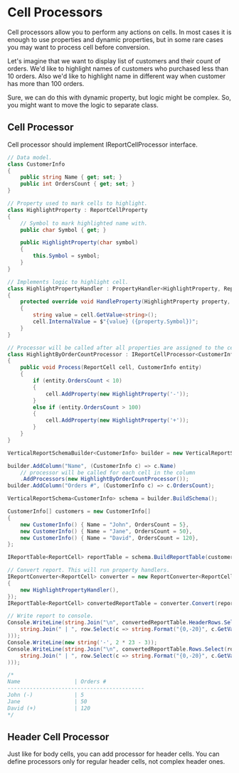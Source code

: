 # Cell Processors

Cell processors allow you to perform any actions on cells. In most cases it is enough to use properties and dynamic properties, but in some rare cases you may want to process cell before conversion.

Let's imagine that we want to display list of customers and their count of orders. We'd like to highlight names of customers who purchased less than 10 orders. Also we'd like to highlight name in different way when customer has more than 100 orders.

Sure, we can do this with dynamic property, but logic might be complex. So, you might want to move the logic to separate class.

## Cell Processor

Cell processor should implement IReportCellProcessor interface.

```c#
// Data model.
class CustomerInfo
{
    public string Name { get; set; }
    public int OrdersCount { get; set; }
}

// Property used to mark cells to highlight.
class HighlightProperty : ReportCellProperty
{
    // Symbol to mark highlighted name with.
    public char Symbol { get; }

    public HighlightProperty(char symbol)
    {
        this.Symbol = symbol;
    }
}

// Implements logic to highlight cell.
class HighlightPropertyHandler : PropertyHandler<HighlightProperty, ReportCell>
{
    protected override void HandleProperty(HighlightProperty property, ReportCell cell)
    {
        string value = cell.GetValue<string>();
        cell.InternalValue = $"{value} ({property.Symbol})";
    }
}

// Processor will be called after all properties are assigned to the cell.
class HighlightByOrderCountProcessor : IReportCellProcessor<CustomerInfo>
{
    public void Process(ReportCell cell, CustomerInfo entity)
    {
        if (entity.OrdersCount < 10)
        {
            cell.AddProperty(new HighlightProperty('-'));
        }
        else if (entity.OrdersCount > 100)
        {
            cell.AddProperty(new HighlightProperty('+'));
        }
    }
}

VerticalReportSchemaBuilder<CustomerInfo> builder = new VerticalReportSchemaBuilder<CustomerInfo>();

builder.AddColumn("Name", (CustomerInfo c) => c.Name)
    // processor will be called for each cell in the column
    .AddProcessors(new HighlightByOrderCountProcessor());
builder.AddColumn("Orders #", (CustomerInfo c) => c.OrdersCount);

VerticalReportSchema<CustomerInfo> schema = builder.BuildSchema();

CustomerInfo[] customers = new CustomerInfo[]
{
    new CustomerInfo() { Name = "John", OrdersCount = 5},
    new CustomerInfo() { Name = "Jane", OrdersCount = 50},
    new CustomerInfo() { Name = "David", OrdersCount = 120},
};

IReportTable<ReportCell> reportTable = schema.BuildReportTable(customers);

// Convert report. This will run property handlers.
IReportConverter<ReportCell> converter = new ReportConverter<ReportCell>(new []
{
    new HighlightPropertyHandler(),
});
IReportTable<ReportCell> convertedReportTable = converter.Convert(reportTable);

// Write report to console.
Console.WriteLine(string.Join("\n", convertedReportTable.HeaderRows.Select(row =>
    string.Join(" | ", row.Select(c => string.Format("{0,-20}", c.GetValue<string>())))
)));
Console.WriteLine(new string('-', 2 * 23 - 3));
Console.WriteLine(string.Join("\n", convertedReportTable.Rows.Select(row =>
    string.Join(" | ", row.Select(c => string.Format("{0,-20}", c.GetValue<string>())))
)));

/*
Name                 | Orders #            
-------------------------------------------
John (-)             | 5                   
Jane                 | 50                  
David (+)            | 120                 
*/
```

##  Header Cell Processor

Just like for body cells, you can add processor for header cells. You can define processors only for regular header cells, not complex header ones.
